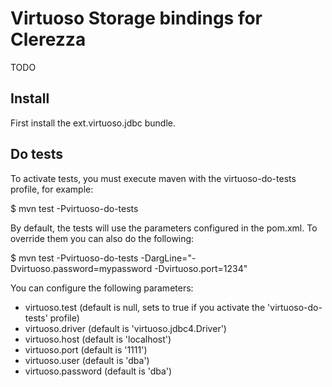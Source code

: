 # Virtuoso Storage bindings for Clerezza

TODO

## Install
First install the ext.virtuoso.jdbc bundle.

## Do tests
To activate tests, you must execute maven with the virtuoso-do-tests profile, for example:

 $ mvn test -Pvirtuoso-do-tests
 
By default, the tests will use the parameters configured in the pom.xml. 
To override them you can also do the following:

 $ mvn test -Pvirtuoso-do-tests -DargLine="-Dvirtuoso.password=mypassword -Dvirtuoso.port=1234"
 
You can configure the following parameters:
 * virtuoso.test (default is null, sets to true if you activate the 'virtuoso-do-tests' profile)
 * virtuoso.driver (default is 'virtuoso.jdbc4.Driver')
 * virtuoso.host (default is 'localhost')
 * virtuoso.port (default is '1111')
 * virtuoso.user (default is 'dba')
 * virtuoso.password (default is 'dba')